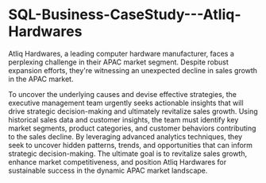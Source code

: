 # SQL-Business-CaseStudy---Atliq-Hardwares

Atliq Hardwares, a leading computer hardware manufacturer, faces a perplexing challenge in their APAC market segment. 
Despite robust expansion efforts, they're witnessing an unexpected decline in sales growth in the APAC market.


To uncover the underlying causes and devise effective strategies, the executive management team urgently seeks actionable insights that will drive strategic decision-making and ultimately revitalize sales growth.
Using historical sales data and customer insights, the team must identify key market segments, product categories, and customer behaviors contributing to the sales decline. By leveraging advanced analytics techniques, they seek to uncover hidden patterns, trends, and opportunities that can inform strategic decision-making.
The ultimate goal is to revitalize sales growth, enhance market competitiveness, and position Atliq Hardwares for sustainable success in the dynamic APAC market landscape.
